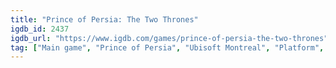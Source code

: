 ```yaml
---
title: "Prince of Persia: The Two Thrones"
igdb_id: 2437
igdb_url: "https://www.igdb.com/games/prince-of-persia-the-two-thrones"
tag: ["Main game", "Prince of Persia", "Ubisoft Montreal", "Platform", "Hack and slash/Beat 'em up", "Adventure", "Single player", "Third person", "Action", "Fantasy", "Stealth"]
---
```

